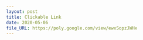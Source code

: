 ```yaml
---
layout: post
title: Clickable Link
date: 2020-05-06
file_URL: https://poly.google.com/view/ewxSopzJWHx
---
```


